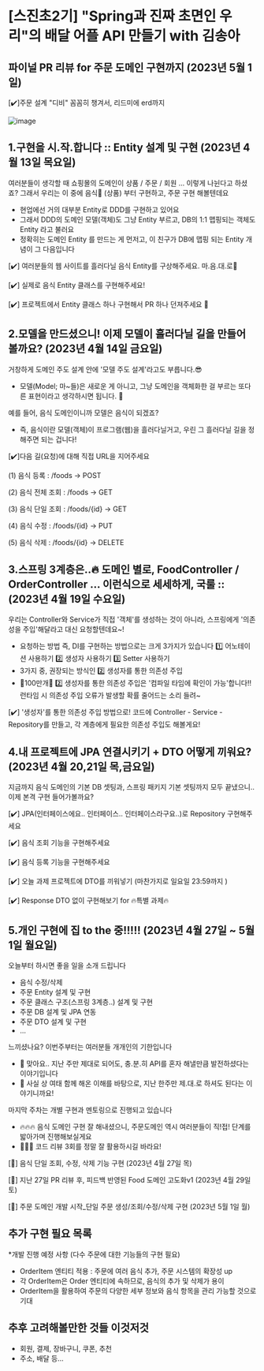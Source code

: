 # [스진초2기] "Spring과 진짜 초면인 우리"의 배달 어플 API 만들기 with 김송아

## 파이널 PR 리뷰 for 주문 도메인 구현까지 (2023년 5월 1일)
[✔️]주문 설계 "디비" 꼼꼼히 챙겨서, 리드미에 erd까지 

![image](https://user-images.githubusercontent.com/111734043/235489737-fe8b1e86-a7e6-4469-b903-1935b6173c49.png)

## 1.구현을 시.작.합니다 :: Entity 설계 및 구현 (2023년 4월 13일 목요일)
여러분들이 생각할 때 쇼핑몰의 도메인이 상품 / 주문 / 회원 ... 이렇게 나뉜다고 하셨죠? 그래서 우리는 이 중에 음식🍝 (상품) 부터 구현하고, 주문 구현 해볼텐데요
- 현업에선 거의 대부분 Entity로 DDD를 구현하고 있어요
- 그래서 DDD의 도메인 모델(객체)도 그냥 Entity 부르고, DB의 1:1 맵핑되는 객체도 Entity 라고 불러요
- 정확히는 도메인 Entity 를 만드는 게 먼저고, 이 친구가 DB에 맵핑 되는 Entity 개념이 그 다음입니다
   
[✔️] 여러분들의 웹 사이트를 흘러다닐 음식 Entity를 구상해주세요. 마.음.대.로🌟

[✔️] 실제로 음식 Entity 클래스를 구현해주세요!

[✔️] 프로젝트에서 Entity 클래스 하나 구현해서 PR 하나 던져주세요 👀


## 2.모델을 만드셨으니! 이제 모델이 흘러다닐 길을 만들어 볼까요? (2023년 4월 14일 금요일)
거창하게 도메인 주도 설계 안에 '모델 주도 설계'라고도 부릅니다.😎

- 모델(Model; 마~들)은 새로운 게 아니고, 그냥 도메인을 객체화한 걸 부르는 또다른 표현이라고 생각하시면 됩니다. 👀 

예를 들어, 음식 도메인이니까 모델은 음식이 되겠죠?

- 즉, 음식이란 모델(객체)이 프로그램(웹)을 흘러다닐거고, 우린 그 흘러다닐 길을 정해주면 되는 겁니다!

[✔️]다음 길(요청)에 대해 직접 URL을 지어주세요 

  (1) 음식 등록 : /foods -> POST

  (2) 음식 전체 조회 : /foods -> GET

  (3) 음식 단일 조회 : /foods/{id} -> GET

  (4) 음식 수정 : /foods/{id} -> PUT

  (5) 음식 삭제 : /foods/{id} -> DELETE
  
  
 ## 3.스프링 3계층은..🔥 도메인 별로, FoodController / OrderController ... 이런식으로 세세하게, 국룰 ::  (2023년 4월 19일 수요일)
우리는 Controller와 Service가 직접 '객체'를 생성하는 것이 아니라, 스프링에게 '의존성을 주입'해달라고 대신 요청할텐데요~!
- 요청하는 방법 즉, DI를 구현하는 방법으로는 크게 3가지가 있습니다 
1️⃣ 어노테이션 사용하기
2️⃣ 생성자 사용하기
3️⃣ Setter 사용하기
- 3가지 중, 권장되는 방식인 2️⃣ 생성자를 통한 의존성 주입
- 🌟100만개🌟 2️⃣ 생성자를 통한 의존성 주입은 '컴파일 타임에 확인이 가능'합니다!! 런타임 시 의존성 주입 오류가 발생할 확률 줄어드는 소리 들려~

[✔️] '생성자'를 통한 의존성 주입 방법으로! 코드에 Controller - Service - Repository를 만들고, 각 계층에게 필요한 의존성 주입도 해볼게요!


 ## 4.내 프로젝트에 JPA 연결시키기 +  DTO 어떻게 끼워요? (2023년 4월 20,21일 목,금요일)
지금까지 음식 도메인의 기본 DB 셋팅과, 스프링 패키지 기본 셋팅까지 모두 끝냈으니.. 이제 본격 구현 들어가볼까요?

[✔️] JPA(인터페이스에요.. 인터페이스.. 인터페이스라구요..)로 Repository 구현해주세요

[✔️] 음식 조회 기능을 구현해주세요

[✔️] 음식 등록 기능을 구현해주세요

[✔️] 오늘 과제 프로젝트에 DTO를 끼워넣기 (마찬가지로 일요일 23:59까지 )

[✔️] Response DTO 없이 구현해보기 for 🔥특별 과제🔥


 ## 5.개인 구현에 집 to the 중!!!!! (2023년 4월 27일 ~ 5월 1일 월요일)
오늘부터 하시면 좋을 일을 소개 드립니다
- 음식 수정/삭제
- 주문 Entity 설계 및 구현
- 주문 클래스 구조(스프링 3계층..) 설계 및 구현
- 주문 DB 설계 및 JPA 연동
- 주문 DTO 설계 및 구현
- ...

느끼셨나요? 이번주부터는 여러분들 개개인의 기한입니다
- 🚀 맞아요.. 지난 주만 제대로 되어도, 충.분.히 API를 혼자 해낼만큼 발전하셨다는 이야기입니다
- 🚀 사실 상 여태 함께 해온 이해를 바탕으로, 지난 한주만 제.대.로 하셔도 된다는 이야기니까요!

마지막 주차는 개별 구현과 멘토링으로 진행되고 있습니다
- 🔥🔥🔥
음식 도메인 구현 잘 해내셨으니, 주문도메인 역시 여러분들이 직!접! 단계를 밟아가며 진행해보실게요
- 🌟🌟🌟
코드 리뷰 3회를 정말 잘 활용하시길 바라요!

[🌟] 음식 단일 조회, 수정, 삭제 기능 구현 (2023년 4월 27일 목)

[🌟] 지난 27일 PR 리뷰 후, 피드백 반영된 Food 도메인 고도화v1 (2023년 4월 29일 토)

[🌟] 주문 도메인 개발 시작_단일 주문 생성/조회/수정/삭제 구현 (2023년 5월 1일 월)

## 추가 구현 필요 목록
*개발 진행 예정 사항
(다수 주문에 대한 기능들의 구현 필요)
- OrderItem 엔티티 적용 : 주문에 여러 음식 추가, 주문 시스템의 확장성 up
- 각 OrderItem은 Order 엔티티에 속하므로, 음식의 추가 및 삭제가 용이
- OrderItem을 활용하여 주문의 다양한 세부 정보와 음식 항목을 관리 가능할 것으로 기대

## 추후 고려해볼만한 것들 이것저것
- 회원, 결제, 장바구니, 쿠폰, 추천
- 주소, 배달 등...

